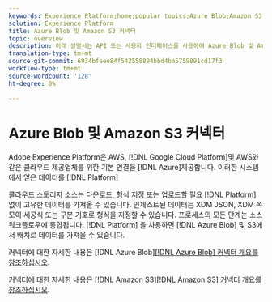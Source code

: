 ```yaml
---
keywords: Experience Platform;home;popular topics;Azure Blob;Amazon S3;blob;Blob;S3;s3
solution: Experience Platform
title: Azure Blob 및 Amazon S3 커넥터
topic: overview
description: 아래 설명서는 API 또는 사용자 인터페이스를 사용하여 Azure Blob 및 Amazon S3를 플랫폼에 연결하는 방법에 대한 정보를 제공합니다.
translation-type: tm+mt
source-git-commit: 6934bfeee84f542558894bbd4ba5759891cd17f3
workflow-type: tm+mt
source-wordcount: '128'
ht-degree: 0%

---
```



# Azure Blob 및 Amazon S3 커넥터

Adobe Experience Platform은 AWS, [!DNL Google Cloud Platform]및 AWS와 같은 클라우드 제공업체를 위한 기본 연결을 [!DNL Azure]제공합니다. 이러한 시스템에서 얻은 데이터를 [!DNL Platform]

클라우드 스토리지 소스는 다운로드, 형식 지정 또는 업로드할 필요 [!DNL Platform] 없이 고유한 데이터를 가져올 수 있습니다. 인제스트된 데이터는 XDM JSON, XDM 쪽모이 세공식 또는 구분 기호로 형식을 지정할 수 있습니다. 프로세스의 모든 단계는 소스 워크플로우에 통합됩니다. [!DNL Platform] 을 사용하면 [!DNL Azure Blob] 및 S3에서 배치로 데이터를 가져올 수 있습니다.

커넥터에 대한 자세한 내용은 [!DNL Azure Blob][[!DNL Azure Blob] 커넥터 개요를 참조하십시오](./blob.md).

커넥터에 대한 자세한 내용은 [!DNL Amazon S3][[!DNL Amazon S3] 커넥터 개요를 참조하십시오](./s3.md).